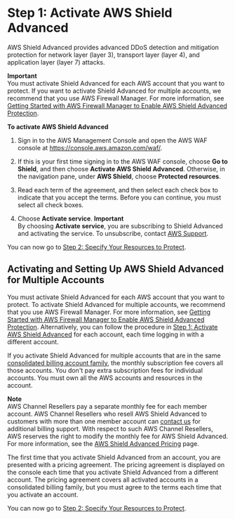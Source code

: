 # Step 1: Activate AWS Shield Advanced<a name="enable-ddos-prem"></a>

AWS Shield Advanced provides advanced DDoS detection and mitigation protection for network layer \(layer 3\), transport layer \(layer 4\), and application layer \(layer 7\) attacks\.

**Important**  
You must activate Shield Advanced for each AWS account that you want to protect\. If you want to activate Shield Advanced for multiple accounts, we recommend that you use AWS Firewall Manager\. For more information, see [Getting Started with AWS Firewall Manager to Enable AWS Shield Advanced Protection](getting-started-fms-shield.md)\. <a name="enable-ddos-prem-procedure"></a>

**To activate AWS Shield Advanced**

1. Sign in to the AWS Management Console and open the AWS WAF console at [https://console\.aws\.amazon\.com/waf/](https://console.aws.amazon.com/waf/)\. 

1. If this is your first time signing in to the AWS WAF console, choose **Go to Shield**, and then choose **Activate AWS Shield Advanced**\. Otherwise, in the navigation pane, under **AWS Shield**, choose **Protected resources**\. 

1.  Read each term of the agreement, and then select each check box to indicate that you accept the terms\. Before you can continue, you must select all check boxes\.

1. Choose **Activate service**\.
**Important**  
By choosing **Activate service**, you are subscribing to Shield Advanced and activating the service\. To unsubscribe, contact [AWS Support](https://console.aws.amazon.com/support)\. 

You can now go to [Step 2: Specify Your Resources to Protect](ddos-choose-resources.md)\. 

## Activating and Setting Up AWS Shield Advanced for Multiple Accounts<a name="enable-ddos-prem-multi-account-procedure"></a>

You must activate Shield Advanced for each AWS account that you want to protect\. To activate Shield Advanced for multiple accounts, we recommend that you use AWS Firewall Manager\. For more information, see [Getting Started with AWS Firewall Manager to Enable AWS Shield Advanced Protection](getting-started-fms-shield.md)\. Alternatively, you can follow the procedure in [Step 1: Activate AWS Shield Advanced](#enable-ddos-prem) for each account, each time logging in with a different account\. 

If you activate Shield Advanced for multiple accounts that are in the same [consolidated billing account family](http://docs.aws.amazon.com/awsaccountbilling/latest/aboutv2/consolidated-billing.html), the monthly subscription fee covers all those accounts\. You don't pay extra subscription fees for individual accounts\. You must own all the AWS accounts and resources in the account\. 

**Note**  
AWS Channel Resellers pay a separate monthly fee for each member account\. AWS Channel Resellers who resell AWS Shield Advanced to customers with more than one member account can [contact us](https://aws.amazon.com/contact-us/) for additional billing support\. With respect to such AWS Channel Resellers, AWS reserves the right to modify the monthly fee for AWS Shield Advanced\. For more information, see the [AWS Shield Advanced Pricing](http://aws.amazon.com/shield/pricing/) page\. 

The first time that you activate Shield Advanced from an account, you are presented with a pricing agreement\. The pricing agreement is displayed on the console each time that you activate Shield Advanced from a different account\. The pricing agreement covers all activated accounts in a consolidated billing family, but you must agree to the terms each time that you activate an account\. 

You can now go to [Step 2: Specify Your Resources to Protect](ddos-choose-resources.md)\.
